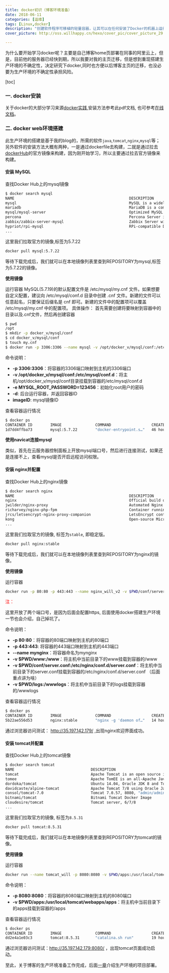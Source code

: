```yaml
---
title: docker初识（博客环境准备）
date: 2018-06-11
categories: [运维]
tags: [Linux,docker]
description: "创建软件程序可移植的轻量容器，让其可以在任何安装了Docker的机器上运行，而不用关心底层操作系统，类似于船舶使用的集装箱．"
cover_picture: http://oss.willhappy.cn/hexo/cover_pic/cover_picture_29.jpg

---
```


为什么要开始学习docker呢？主要是自己博客home页部署在同事的阿里云上，但是，目前他的服务器已经快到期，所以我要对我的主页迁移，但是想到重现搭建生产环境的不确定性，决定研究下docker,同时也方便以后博客主页的迁移，也没必要为生产环境的不确定性承担风险。

<!--more-->

[toc]

### 一. docker安装

关于docker的大部分学习来源[docker实践][1],安装方法参考此pdf文档, 也可参考[在线文档][2]。

### 二. docker web环境搭建

此生产环境的搭建是基于我的blog的，所需的软件`java`,`tomcat`,`nginx`,`mysql`等；另外软件的安装方法大概有两种，一是通过dockerfile去构建，二就是通过拉去[dockerHub][3]的官方镜像来构建，因为刚开始学习，所以主要通过拉去官方镜像来构建。

#### 安装 MySQL

查找Docker Hub上的mysql镜像

```bash
$ docker search mysql
NAME                                                   DESCRIPTION                                     STARS               OFFICIAL            AUTOMATED
mysql                                                  MySQL is a widely used, open-source relation…   6349                [OK]                
mariadb                                                MariaDB is a community-developed fork of MyS…   1993                [OK]                
mysql/mysql-server                                     Optimized MySQL Server Docker images. Create…   456                                     [OK]
percona                                                Percona Server is a fork of the MySQL relati…   343                 [OK]                
zabbix/zabbix-server-mysql                             Zabbix Server with MySQL database support       101                                     [OK]
hypriot/rpi-mysql                                      RPi-compatible Docker Image with Mysql          87                                      
...
```

这里我们拉取官方的镜像,标签为5.7.22

```bash
docker pull mysql:5.7.22
```

等待下载完成后，我们就可以在本地镜像列表里查到REPOSITORY为mysql,标签为5.7.22的镜像。

**使用镜像**

运行容器
MySQL(5.7.19)的默认配置文件是 /etc/mysql/my.cnf 文件。如果想要自定义配置，建议向 /etc/mysql/conf.d 目录中创建 .cnf 文件。新建的文件可以任意起名，只要保证后缀名是 cnf 即可。新建的文件中的配置项可以覆盖 /etc/mysql/my.cnf 中的配置项。
具体操作：
首先需要创建将要映射到容器中的目录以及.cnf文件，然后再创建容器

```bash
$ pwd
/opt
$ mkdir -p docker_v/mysql/conf
$ cd docker_v/mysql/conf
$ touch my.cnf
$ docker run -p 3306:3306 --name mysql -v /opt/docker_v/mysql/conf:/etc/mysql/conf.d -e MYSQL_ROOT_PASSWORD=123456 -d imageID
```

命令说明：

- **-p 3306:3306**：将容器的3306端口映射到主机的3306端口
- **-v /opt/docker_v/mysql/conf:/etc/mysql/conf.d**：将主机/opt/docker_v/mysql/conf目录挂载到容器的/etc/mysql/conf.d
- **-e MYSQL_ROOT_PASSWORD=123456**：初始化root用户的密码
- **-d**: 后台运行容器，并返回容器ID
- **imageID**: mysql镜像ID

查看容器运行情况

```bash
$ docker ps
CONTAINER ID        IMAGE               COMMAND                  CREATED             STATUS              PORTS                    NAMES
1d7dd4ffba73        mysql:5.7.22        "docker-entrypoint.s…"   46 hours ago        Up 46 hours         0.0.0.0:3306->3306/tcp   mysql_will
```

**使用navicat连接mysql**

类似，首先在云服务器控制面板上开放mysql端口号，然后进行连接测试，如果还是连接不上，查看mysql是否开启远程访问权限。

#### 安装 nginx并配置

查找Docker Hub上的nginx镜像

```bash
$ docker search nginx
NAME                                                   DESCRIPTION                                     STARS               OFFICIAL            AUTOMATED
nginx                                                  Official build of Nginx.                        8785                [OK]                
jwilder/nginx-proxy                                    Automated Nginx reverse proxy for docker con…   1346                                    [OK]
richarvey/nginx-php-fpm                                Container running Nginx + PHP-FPM capable of…   547                                     [OK]
jrcs/letsencrypt-nginx-proxy-companion                 LetsEncrypt container to use with nginx as p…   377                                     [OK]
kong                                                   Open-source Microservice & API Management la…   192                 [OK]                
...
```

这里我们拉取官方的镜像, 标签为`stable`, 即稳定版。

```bash
docker pull nginx:stable
```

等待下载完成后，我们就可以在本地镜像列表里查到REPOSITORY为nginx的镜像。

**使用镜像**

运行容器

```bash
docker run -p 80:80 -p 443:443 --name nginx_will_v2 -v $PWD/conf/server.conf:/etc/nginx/conf.d/server.conf -v $PWD/www:/www -v $PWD/logs:/wwwlogs  -d nginx:stable
```

<p style="color: red;">注：</p>这里开放了两个端口号，是因为后面会配置https, 后面使用docker搭建生产环境一节也会介绍，自己掉坑了。

命令说明：

- **-p 80:80**：将容器的80端口映射到主机的80端口
- **-p 443:443**: 将容器的443端口映射到主机的443端口
- **--name mynginx**：将容器命名为mynginx
- **-v $PWD/www:/www**：将主机中当前目录下的www挂载到容器的/www
- **-v $PWD/conf/server.conf:/etc/nginx/conf.d/server.conf**：将主机中当前目录下的server.conf挂载到容器的/etc/nginx/conf.d/server.conf （后面重点讲为啥）
- **-v $PWD/logs:/wwwlogs**：将主机中当前目录下的logs挂载到容器的/wwwlogs

查看容器运行情况

```bash
$ docker ps
CONTAINER ID        IMAGE               COMMAND                  CREATED             STATUS              PORTS                                      NAMES
5b22ae556d53        nginx:stable        "nginx -g 'daemon of…"   14 hours ago        Up 14 hours         0.0.0.0:80->80/tcp, 0.0.0.0:443->443/tcp   nginx_will_v2
```

通过浏览器访问测试： <http://35.197.142.179/> ,出现nginx欢迎界面成功。

#### 安装 tomcat并配置

查找Docker Hub上的tomcat镜像

```bash
$ docker search tomcat
NAME                                  DESCRIPTION                                     STARS               OFFICIAL            AUTOMATED
tomcat                                Apache Tomcat is an open source implementati…   1879                [OK]                
tomee                                 Apache TomEE is an all-Apache Java EE certif…   51                  [OK]                
dordoka/tomcat                        Ubuntu 14.04, Oracle JDK 8 and Tomcat 8 base…   49                                      [OK]
davidcaste/alpine-tomcat              Apache Tomcat 7/8 using Oracle Java 7/8 with…   24                                      [OK]
consol/tomcat-7.0                     Tomcat 7.0.57, 8080, "admin/admin"              16                                      [OK]
bitnami/tomcat                        Bitnami Tomcat Docker Image                     16                                      [OK]
cloudesire/tomcat                     Tomcat server, 6/7/8                            15                                      [OK]
...
```

这里我们拉取官方的镜像, 标签为`8.5.31`

```bash
docker pull tomcat:8.5.31
```

等待下载完成后，我们就可以在本地镜像列表里查到REPOSITORY为tomcat的镜像。

**使用镜像**

运行容器

```bash
docker run --name tomcat_will -p 8080:8080 -v $PWD/apps:/usr/local/tomcat/webapps/apps -d tomcat:8.5.31
```

命令说明：

- **-p 8080:8080**：将容器的8080端口映射到主机的8080端口
- **-v $PWD/apps:/usr/local/tomcat/webapps/apps**：将主机中当前目录下的apps挂载到容器的/apps

查看容器运行情况

```bash
$ docker ps
CONTAINER ID        IMAGE               COMMAND                  CREATED             STATUS              PORTS                                      NAMES
dd2e4a1e03c3        tomcat:8.5.31       "catalina.sh run"        19 hours ago        Up 14 hours         0.0.0.0:8080->8080/tcp                     tomcat_will
```

通过浏览器访问测试：<http://35.197.142.179:8080/> ，出现tomcat页面成功启动。

至此，关于博客的生产环境准备工作完成，后面[一章][4]介绍生产环境的项目部署。

[1]: http://oss.willhappy.cn/pdf/18-6-11/docker_practice.pdf
[2]: https://yeasy.gitbooks.io/docker_practice/
[3]: https://hub.docker.com/
[4]: http://blog.willhappy.cn/2018/06/13/30_2018-06-13_%E4%B8%BB%E9%A1%B5%E9%83%A8%E7%BD%B2docker+ng+tomcat+https/
